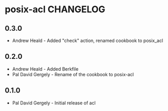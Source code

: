 posix-acl CHANGELOG
===================

0.3.0
-----
- Andrew Heald - Added "check" action, renamed cookbook to posix_acl

0.2.0
-----
- Andrew Heald - Added Berkfile
- Pal David Gergely - Rename of the cookbook to posix-acl

0.1.0
-----
- Pal David Gergely - Initial release of acl
